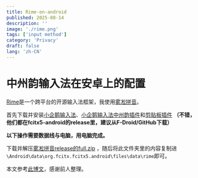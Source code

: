 ```yaml
---
title: Rime-on-android
published: 2025-08-14
description: ''
image: './rime.png'
tags: ['input method']
category: 'Privacy'
draft: false 
lang: 'zh-CN'
---
```


# 中州韵输入法在安卓上的配置

[Rime]()是一个跨平台的开源输入法框架，我使用[雾凇拼音](https://github.com/iDvel/rime-ice)。

首先下载并安装[小企鹅输入法](https://github.com/fcitx5-android/fcitx5-android/releases)、[小企鹅输入法中州韵插件](https://github.com/fcitx5-android/fcitx5-android/releases)和[剪贴板插件](https://github.com/fcitx5-android/fcitx5-android/releases) **（不错，他们都在fcitx5-android的release里，建议从F-Droid/GitHub下载）**

**以下操作需要数据线与电脑，用电脑完成。**

下载并解压[雾凇拼音release的full.zip](https://github.com/iDvel/rime-ice/releases) ，随后将此文件夹里的内容复制进`\Android\data\org.fcitx.fcitx5.android\files\data\rime`即可。

本文参考[此博文](https://chenhe.me/post/rime-android)，感谢前人整理。
